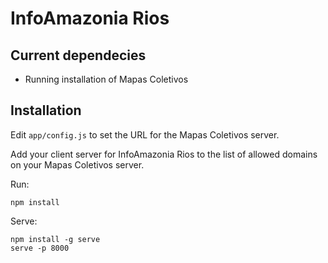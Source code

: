 # InfoAmazonia Rios

## Current dependecies

 - Running installation of Mapas Coletivos

## Installation

Edit `app/config.js` to set the URL for the Mapas Coletivos server.

Add your client server for InfoAmazonia Rios to the list of allowed domains on your Mapas Coletivos server.

Run:

```
npm install
```

Serve:

```
npm install -g serve
serve -p 8000
```